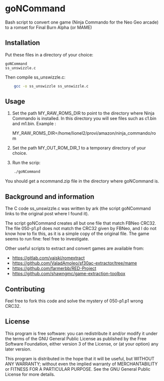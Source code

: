 # goNCommand
Bash script to convert one game (Ninja Commando for the Neo Geo arcade) to a romset for Final Burn Alpha (or MAME)
## Installation

Put these files in a directory of your choice:

    goNCommand
    ss_unswizzle.c

Then compile ss_unswizzle.c:
```sh
    gcc -o ss_unswizzle ss_unswizzle.c
```
## Usage
1. Set the path MY_RAW_ROMS_DIR to point to the directory where Ninja Commando is installed. In this directory you will see files such as c1.bin and m1.bin. Example :

    MY_RAW_ROMS_DIR=/home/lionel2/provi/amazon/ninja_commando/rom

2. Set the path MY_OUT_ROM_DIR_1 to a temporary directory of your choice.
3. Run the scrip: 
```sh
    ./goNCommand
```

You should get a ncommand.zip file in the directory where goNCommand is.

## Background and information
The C code ss_unswizzle.c was written by ark (the script goNCommand links to the original post where I found it).

The script goNCommand creates all but one file that match FBNeo CRC32. The file 050-p1.p1 does not match the CRC32 given by FBNeo, and I do not know how to fix this, as it is a simple copy of the original file. The game seems to run fine: feel free to investigate.

Other useful scripts to extract and convert games are available from:
+ https://gitlab.com/vaiski/romextract
+ https://github.com/ValadAmoleo/sf30ac-extractor/tree/mame
+ https://github.com/farmerbb/RED-Project
+ https://github.com/shawngmc/game-extraction-toolbox


## Contributing

Feel free to fork this code and solve the mystery of 050-p1.p1 wrong CRC32.

## License

This program is free software: you can redistribute it and/or modify
it under the terms of the GNU General Public License as published by
the Free Software Foundation, either version 3 of the License, or
(at your option) any later version.

This program is distributed in the hope that it will be useful,
but WITHOUT ANY WARRANTY; without even the implied warranty of
MERCHANTABILITY or FITNESS FOR A PARTICULAR PURPOSE. See the
GNU General Public License for more details.




